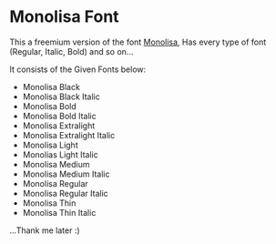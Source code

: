 # Monolisa Font

This a freemium version of the font [Monolisa](https://www.monolisa.dev/), Has every type of font (Regular, Italic, Bold) and so on...

It consists of the Given Fonts below:

- Monolisa Black
- Monolisa Black Italic
- Monolisa Bold
- Monolisa Bold Italic
- Monolisa Extralight
- Monolisa Extralight Italic
- Monolisa Light
- Monolias Light Italic
- Monolisa Medium
- Monolisa Medium Italic
- Monolisa Regular
- Monolisa Regular Italic
- Monolisa Thin
- Monolisa Thin Italic

...Thank me later :)